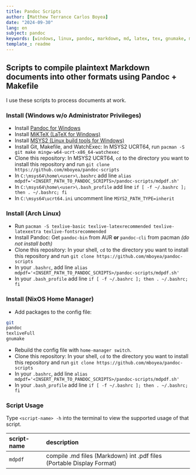 ```yaml
---
title: Pandoc Scripts
author: [Matthew Terrance Carlos Boyea]
date: "2024-09-30"
lang: en
subject: pandoc
keywords: [windows, linux, pandoc, markdown, md, latex, tex, gnumake, makefile, pdf, scripts]
template_: readme
---
```

## Scripts to compile plaintext Markdown documents into other formats using Pandoc + Makefile

I use these scripts to process documents at work.

### Install (Windows w/o Administrator Privileges)

- Install [Pandoc for Windows](https://github.com/jgm/pandoc/releases/)
- Install [MiKTeX (LaTeX for Windows)](https://miktex.org/download)
- Install [MSYS2 (Linux build tools for Windows)](https://www.msys2.org/)
- Install Git, Makefile, and WatchExec: In MSYS2 UCRT64, run `pacman -S git make mingw-w64-ucrt-x86_64-watchexec`
- Clone this repository: In MSYS2 UCRT64, `cd` to the directory you want to install this repository and run `git clone https://github.com/mboyea/pandoc-scripts`
- In `C:\msys64\home\<user>\.bashrc` add line `alias mdpdf='<INSERT_PATH_TO_PANDOC_SCRIPTS>/pandoc-scripts/mdpdf.sh'`
- In `C:\msys64\home\<user>\.bash_profile` add line `if [ -f ~/.bashrc ]; then . ~/.bashrc; fi`
- In `C:\msys64\ucrt64.ini` uncomment line `MSYS2_PATH_TYPE=inherit`

### Install (Arch Linux)

- Run `pacman -S texlive-basic texlive-latexrecommended texlive-latexextra texlive-fontsrecommended`
- Install Pandoc: Get `pandoc-bin` from AUR **or** `pandoc-cli` from pacman *(do not install both)*
- Clone this repository: In your shell, `cd` to the directory you want to install this repository and run `git clone https://github.com/mboyea/pandoc-scripts`
- In your `.bashrc`, add line `alias mdpdf='<INSERT_PATH_TO_PANDOC_SCRIPTS>/pandoc-scripts/mdpdf.sh'`
- In your `.bash_profile` add line `if [ -f ~/.bashrc ]; then . ~/.bashrc; fi`

### Install (NixOS Home Manager)

- Add packages to the config file:

```sh
git
pandoc
texliveFull
gnumake
```

- Rebuild the config file with `home-manager switch`.
- Clone this repository: In your shell, `cd` to the directory you want to install this repository and run `git clone https://github.com/mboyea/pandoc-scripts`
- In your `.bashrc`, add line `alias mdpdf='<INSERT_PATH_TO_PANDOC_SCRIPTS>/pandoc-scripts/mdpdf.sh'`
- In your `.bash_profile` add line `if [ -f ~/.bashrc ]; then . ~/.bashrc; fi`

### Script Usage

Type `<script-name> -h` into the terminal to view the supported usage of that script.

| script-name | description |
|:----------- |:----------- |
| `mdpdf` | compile .md files (Markdown) int .pdf files (Portable Display Format) |
